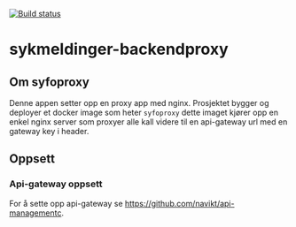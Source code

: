 [![Build status](https://github.com/navikt/sykmeldinger-backendproxy/workflows/Deploy%20to%20dev%20and%20prod/badge.svg)](https://github.com/navikt/sykmeldinger-backendproxy/workflows/Deploy%20to%20dev%20and%20prod/badge.svg)

# sykmeldinger-backendproxy

## Om syfoproxy
Denne appen setter opp en proxy app med nginx. Prosjektet bygger og deployer et docker image som heter `syfoproxy` dette
imaget kjører opp en enkel nginx server som proxyer alle kall videre til en api-gateway url med en gateway key i header.

## Oppsett
### Api-gateway oppsett
For å sette opp api-gateway se https://github.com/navikt/api-managementc.
